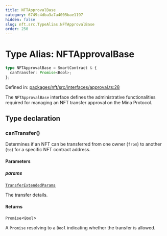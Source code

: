 ```yaml
---
title: NFTApprovalBase
category: 6749c4dba3a7a4005bae1197
hidden: false
slug: nft.src.TypeAlias.NFTApprovalBase
order: 250
---
```


# Type Alias: NFTApprovalBase

```ts
type NFTApprovalBase = SmartContract & {
  canTransfer: Promise<Bool>;
};
```

Defined in: [packages/nft/src/interfaces/approval.ts:28](https://github.com/zkcloudworker/minatokens-lib/blob/main/packages/nft/src/interfaces/approval.ts#L28)

The `NFTApprovalBase` interface defines the administrative functionalities required for managing an NFT transfer approval on the Mina Protocol.

## Type declaration

### canTransfer()

Determines if an NFT can be transferred from one owner (`from`) to another (`to`) for a specific NFT contract address.

#### Parameters

##### params

[`TransferExtendedParams`](nftsrcclasstransferextendedparams)

The transfer details.

#### Returns

`Promise`\<`Bool`\>

A `Promise` resolving to a `Bool` indicating whether the transfer is allowed.
